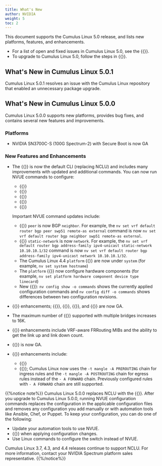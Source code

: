 ```yaml
---
title: What's New
author: NVIDIA
weight: 5
toc: 2
---
```

This document supports the Cumulus Linux 5.0 release, and lists new platforms, features, and enhancements.
- For a list of open and fixed issues in Cumulus Linux 5.0, see the {{<link title="Cumulus Linux 5.0 Release Notes" text="Cumulus Linux 5.0 Release Notes">}}.
- To upgrade to Cumulus Linux 5.0, follow the steps in {{<link url="Upgrading-Cumulus-Linux">}}.
<!-- vale off -->
## What's New in Cumulus Linux 5.0.1
<!-- vale on -->
Cumulus Linux 5.0.1 resolves an issue with the Cumulus Linux repository that enabled an unnecessary package upgrade.
<!-- vale off -->
## What's New in Cumulus Linux 5.0.0
<!-- vale on -->
Cumulus Linux 5.0.0 supports new platforms, provides bug fixes, and contains several new features and improvements.

### Platforms

- NVIDIA SN3700C-S (100G Spectrum-2) with Secure Boot is now GA

### New Features and Enhancements

- The {{<link url="NVIDIA-User-Experience-NVUE" text="NVUE object model">}} is now the default CLI (replacing NCLU) and includes many improvements with updated and additional commands. You can now run NVUE commands to configure:
     - {{<link url="Protocol-Independent-Multicast-PIM" text="PIM">}}
     - {{<link url="IGMP-and-MLD-Snooping" text="IGMP">}}
     - {{<link url="Virtual-Router-Redundancy-VRR-and-VRRP/#vrrp" text="VRRP">}}
     - {{<link title="Setting the Date and Time" text="The time zone">}}
     - {{<link url="Interface-Configuration-and-Management/#interface-descriptions" text="Interface descriptions (aliases)">}}

  Important NVUE command updates include:
     - {{<link url="Basic-BGP-Configuration" text="BGP">}} `peer` is now BGP `neighbor`. For example, the `nv set vrf default router bgp peer swp51 remote-as external` command is now `nv set vrf default router bgp neighbor swp51 remote-as external`.
     - {{<link url="Basic-BGP-Configuration" text="BGP">}} `static-network` is now `network`. For example, the `nv set vrf default router bgp address-family ipv4-unicast static-network 10.10.10.1/32` command is now `nv set vrf default router bgp address-family ipv4-unicast network 10.10.10.1/32`.
     - The Cumulus Linux 4.4 `platform` {{<link url="NVIDIA-User-Experience-NVUE/#command-categories" text="commands">}} are now under `system` (for example, `nv set system hostname`)
     - The `platform` {{<link url="NVIDIA-User-Experience-NVUE/#command-categories" text="commands">}} now configure hardware components (for example, `nv set platform hardware component device type linecard`)
     - New {{<link url="NVIDIA-User-Experience-NVUE/#configuration-management-commands" text="configuration management commands">}}: `nv config show -o commands` shows the currently applied configuration commands and `nv config diff -o commands` shows differences between two configuration revisions.

- {{<link url="Precision-Time-Protocol-PTP" text="PTP Boundary Clock">}} enhancements; {{<link url="Precision-Time-Protocol-PTP/#message-mode" text="Message mode">}}, {{<link url="Precision-Time-Protocol-PTP/#acceptable-master-table" text="acceptable master table">}}, {{<link url="Precision-Time-Protocol-PTP/#dscp" text="DSCP">}}, and {{<link url="Precision-Time-Protocol-PTP/#ttl-for-a-ptp-message" text="TTL for a PTP message">}} are now GA.
- The maximum number of {{<link url="VLAN-aware-Bridge-Mode/#configure-multiple-vlan-aware-bridges" text="VLAN elements">}} supported with multiple bridges increases to 16K.
- {{<link url="Simple-Network-Management-Protocol-SNMP" text="SNMP">}} enhancements include VRF-aware FRRouting MIBs and the ability to get the link up and link down count.
- {{<link url="Optional-BGP-Configuration/#suppress-route-advertisement" text="Suppress route advertisement">}} is now GA.
- {{<link url="Netfilter-ACLs" text="Netfilter-ACL">}} enhancements include:
  - {{<link url="Netfilter-ACLs/#control-plane-policers" text="New control plane policer configuration">}}
  - {{<link url="Netfilter-ACLs/#install-and-manage-acl-rules-with-nvue" text="Updated rules">}}; Cumulus Linux now uses the `-t mangle -A PREROUTING` chain for ingress rules and the `-t mangle -A POSTROUTING` chain for egress rules instead of the `- A FORWARD` chain. Previously configured rules with `- A FORWARD` chain are still supported.

{{%notice note%}}
Cumulus Linux 5.0.0 replaces NCLU with the {{<link url="NVIDIA-User-Experience-NVUE" text="NVUE object model">}}. After you upgrade to Cumulus Linux 5.0.0, running NVUE configuration commands replaces the configuration in the applicable configuration files and removes any configuration you add manually or with automation tools like Ansible, Chef, or Puppet. To keep your configuration, you can do one of the following:

- Update your automation tools to use NVUE.
- {{<link url="NVIDIA-User-Experience-NVUE/#configure-nvue-to-ignore-linux-files" text="Configure NVUE to ignore certain underlying Linux files">}} when applying configuration changes.
- Use Linux commands to configure the switch instead of NVUE.

Cumulus Linux 3.7, 4.3, and 4.4 releases continue to support NCLU. For more information, contact your NVIDIA Spectrum platform sales representative.
{{%/notice%}}
